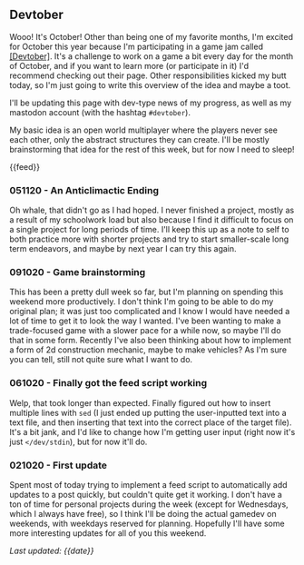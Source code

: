 ## Devtober

Wooo! It's October! Other than being one of my favorite months, I'm excited for October this year because I'm participating in a game jam called [[Devtober]](https://itch.io/jam/devtober-2019). It's a challenge to work on a game a bit every day for the month of October, and if you want to learn more (or participate in it) I'd recommend checking out their page. Other responsibilities kicked my butt today, so I'm just going to write this overview of the idea and maybe a toot.

I'll be updating this page with dev-type news of my progress, as well as my mastodon account (with the hashtag `#devtober`).

My basic idea is an open world multiplayer where the players never see each other, only the abstract structures they can create. I'll be mostly brainstorming that idea for the rest of this week, but for now I need to sleep!

{{feed}}

### 051120 - An Anticlimactic Ending
Oh whale, that didn't go as I had hoped. I never finished a project, mostly as a result of my schoolwork load but also because I find it difficult to focus on a single project for long periods of time. 
I'll keep this up as a note to self to both practice more with shorter projects and try to start smaller-scale long term endeavors, and maybe by next year I can try this again.

### 091020 - Game brainstorming
This has been a pretty dull week so far, but I'm planning on spending this weekend more productively. I don't think I'm going to be able to do my original plan; it was just too complicated and I know I would have needed a lot of time to get it to look the way I wanted. I've been wanting to make a trade-focused game with a slower pace for a while now, so maybe I'll do that in some form. Recently I've also been thinking about how to implement a form of 2d construction mechanic, maybe to make vehicles? As I'm sure you can tell, still not quite sure what I want to do.

### 061020 - Finally got the feed script working
Welp, that took longer than expected. Finally figured out how to insert multiple lines with `sed` (I just ended up putting the user-inputted text into a text file, and then inserting that text into the correct place of the target file). It's a bit jank, and I'd like to change how I'm getting user input (right now it's just `</dev/stdin`), but for now it'll do.

### 021020 - First update
Spent most of today trying to implement a feed script to automatically add updates to a post quickly, but couldn't quite get it working. I don't have a ton of time for personal projects during the week (except for Wednesdays, which I always have free), so I think I'll be doing the actual gamedev on weekends, with weekdays reserved for planning. Hopefully I'll have some more interesting updates for all of you this weekend.

*Last updated: {{date}}*
